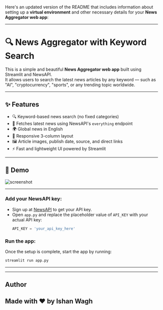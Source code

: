 Here's an updated version of the README that includes information about setting up a **virtual environment** and other necessary details for your **News Aggregator web app**:

---

# 🔍 News Aggregator with Keyword Search

This is a simple and beautiful **News Aggregator web app** built using Streamlit and NewsAPI.   
It allows users to search the latest news articles by any keyword — such as "AI", "cryptocurrency", "sports", or any trending topic worldwide.

---

## ✨ Features

- 🔍 Keyword-based news search (no fixed categories)
- 📰 Fetches latest news using NewsAPI's `everything` endpoint
- 🌍 Global news in English
- 🧱 Responsive 3-column layout
- 🖼️ Article images, publish date, source, and direct links
- ⚡ Fast and lightweight UI powered by Streamlit

---

## 🚀 Demo

![screenshot](image.png)

---

### **Add your NewsAPI key:**

   - Sign up at [NewsAPI](https://newsapi.org/) to get your API key.
   - Open `app.py` and replace the placeholder value of `API_KEY` with your actual API key:
     ```python
     API_KEY = 'your_api_key_here'
     ```

### **Run the app:**

   Once the setup is complete, start the app by running:
   ```bash
   streamlit run app.py
   ```

---

---

## Author

Made with ❤️ by Ishan Wagh
---

